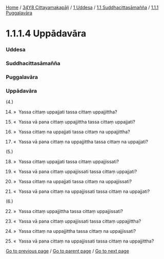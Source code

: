 
[Home](/) / [34Y8 Cittayamakapāḷi](/tipitaka/34Y8.md) / [1 Uddesa](/tipitaka/34Y8/1.md) / [1.1 Suddhacittasāmañña](/tipitaka/34Y8/1/1.1.md) / [1.1.1 Puggalavāra](/tipitaka/34Y8/1/1.1/1.1.1.md)

# 1.1.1.4 Uppādavāra

### Uddesa

### Suddhacittasāmañña

### Puggalavāra

### Uppādavāra

(4.)

14. »  Yassa cittaṃ uppajjati tassa cittaṃ uppajjittha?

15. «  Yassa vā pana cittaṃ uppajjittha tassa cittaṃ uppajjati?

16. »  Yassa cittaṃ na uppajjati tassa cittaṃ na uppajjittha?

17. «  Yassa vā pana cittaṃ na uppajjittha tassa cittaṃ na uppajjati?

(5.)

18. »  Yassa cittaṃ uppajjati tassa cittaṃ uppajjissati?

19. «  Yassa vā pana cittaṃ uppajjissati tassa cittaṃ uppajjati?

20. »  Yassa cittaṃ na uppajjati tassa cittaṃ na uppajjissati?

21. «  Yassa vā pana cittaṃ na uppajjissati tassa cittaṃ na uppajjati?

(6.)

22. »  Yassa cittaṃ uppajjittha tassa cittaṃ uppajjissati?

23. «  Yassa vā pana cittaṃ uppajjissati tassa cittaṃ uppajjittha?

24. »  Yassa cittaṃ na uppajjittha tassa cittaṃ na uppajjissati?

25. «  Yassa vā pana cittaṃ na uppajjissati tassa cittaṃ na uppajjittha?

[Go to previous page](/tipitaka/34Y8/1/1.1/1.1.1/1.1.1.3.md) / [Go to parent page](/tipitaka/34Y8/1/1.1/1.1.1.md) / [Go to next page](/tipitaka/34Y8/1/1.1/1.1.1/1.1.1.5.md)


